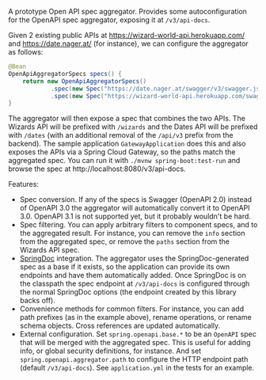 A prototype Open API spec aggregator. Provides some autoconfiguration for the OpenAPI spec aggregator, exposing it at `/v3/api-docs`.

Given 2 existing public APIs at https://wizard-world-api.herokuapp.com/ and https://date.nager.at/ (for instance), we can configure the aggregator as follows:

```java
@Bean
OpenApiAggregatorSpecs specs() {
	return new OpenApiAggregatorSpecs()
			.spec(new Spec("https://date.nager.at/swagger/v3/swagger.json").replace("/api/v3", "/dates"))
			.spec(new Spec("https://wizard-world-api.herokuapp.com/swagger/v1/swagger.json").prefix("/wizards"));
}
```

The aggregator will then expose a spec that combines the two APIs. The Wizards API will be prefixed with `/wizards` and the Dates API will be prefixed with `/dates` (with an additional removal of the `/api/v3` prefix from the backend). The sample application `GatewayApplication` does this and also exposes the APIs via a Spring Cloud Gateway, so the paths match the aggregated spec. You can run it with `./mvnw spring-boot:test-run` and browse the spec at http://localhost:8080/v3/api-docs.

Features:

* Spec conversion. If any of the specs is Swagger (OpenAPI 2.0) instead of OpenAPI 3.0 the aggregator will automatically convert it to OpenAPI 3.0. OpenAPI 3.1 is not supported yet, but it probably wouldn't be hard.
* Spec filtering. You can apply arbitrary filters to component specs, and to the aggregated result. For instance, you can remove the `info` section from the aggregated spec, or remove the `paths` section from the Wizards API spec.
* [SpringDoc](https://github.com/springdoc/springdoc-openapi) integration. The aggregator uses the SpringDoc-generated spec as a base if it exists, so the application can provide its own endpoints and have them automatically added. Once SpringDoc is on the classpath the spec endpoint at `/v3/api-docs` is configured through the normal SpringDoc options (the endpoint created by this library backs off).
* Convenience methods for common filters. For instance, you can add path prefixes (as in the example above), rename operations, or rename schema objects. Cross references are updated automatically.
* External configuration. Set `spring.openapi.base.*` to be an `OpenAPI` spec that will be merged with the aggregated spec. This is useful for adding info, or global security definitions, for instance. And set `spring.openapi.aggregator.path` to configure the HTTP endpoint path (default `/v3/api-docs`). See `application.yml` in the tests for an example.